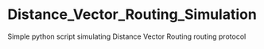 # Distance_Vector_Routing_Simulation
Simple python script simulating Distance Vector Routing routing protocol

